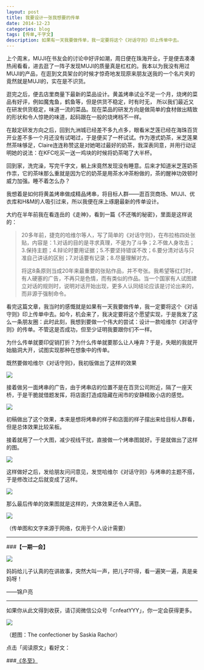 ```yaml
---
layout: post
title: 我要设计一张我想要的传单
date: 2014-12-23
categories: blog
tags: [传单,千字文]
description: 如果有一天我要做传单，我一定要将这个《对话守则》印上传单中去。
---
```


上个周末，MUJI在书友会的讨论中好评如潮，周日便在珠海开业，于是便去凑凑热闹看看，进去逛了一阵子发现MUJI的质量真是杠杠的。我本以为我没有用过MUJI的产品，在逛到文具架台的时候才惊奇地发现原来朋友送我的一个名片夹的竟然就是MUJI的，实在是不识货。

逛完之后，便去店里商量下最新的菜品设计。黄盖烤串试业不足一个月，烧烤的菜品有好评，例如魔鬼鱼，鹤鱼等，但是供货不稳定，时有时无， 所以我们最近又在研发供货稳定，味道一流的菜品。现在菜品的研发方向是做简单的食材做出精致的形状和令人惊艳的味道，起码跟在一般的烧烤档不一样。

在敲定研发方向之后，回到九洲城已经差不多九点多，眼看米芝莲已经在海珠百货开业差不多一个月还没有试喝过，于是便买了一杯试试。作为港式奶茶，米芝莲果然茶味够足，Claire连连称赞这是对她喝过最好的奶茶，我深表同意，并用行动证明她的说法：在KFC吃买一送一鸡块的时候将奶茶喝了大半杯。

回到家，洗完澡，写完千字文，躺上床竟然发现没有睡意。后来才知道米芝莲奶茶作祟，它的茶味那么重就是因为它的奶茶是用茶水冲茶粉做的，茶的醒神功效顿时威力加强。睡不着怎么办？

我想着是如何将黄盖烤串做成精品烤串，将目标人群——逛百货商场、MUJI、优衣库和H&M的人吸引过来，所以我便在床上琢磨最新的传单设计。

大约在半年前我在看连岳的《走神》，看到一篇《不还嘴的秘密》，里面是这样说的：

>20多年前，捷克的哈维尔等人，写了简单的《对话守则》，在布拉格四处张贴，内容是：1.对话的目的是寻求真理，不是为了斗争；2.不做人身攻击；3.保持主题；4.辩论时要用证据；5.不要坚持错误不改；6.要分清对话与只准自己讲话的区别；7.对话要有记录；8.尽量理解对方。
>
>将这8条原则当成20年来最重要的张贴作品，并不夸张。我希望等红灯时，有人硬塞的广告，不再只是色情，而有类似的作品。当一个国家有人试图建立对话的规则时，说明对话开始出现，更多人认同结论应该是讨论出来的，而非源于强制命令。

看完这篇文章，我当时的感慨就是如果有一天我要做传单，我一定要将这个《对话守则》印上传单中去。如今，机会来了，我决定要将这个愿望实现，于是我发了这么一条朋友圈：此时此刻，我想到要做一个伟大的尝试：设计一款哈维尔《对话守则》的传单。不管这是否成功，但至少证明我要跟你们不一样。 

为什么传单就要印促销打折？为什么传单就要那么让人唾弃？于是，失眠的我就开始脑洞大开，试图实现那种在想象中的传单。

既然要做哈维尔《对话守则》，我初版做出了这样的效果

![](http://cnfeat.qiniudn.com/haweier.jpg)

接着做另一面烤串的广告，由于烤串店的位置不是在百货公司附近，隔了一座天桥，于是干脆就借题发挥，将店面打造成隐藏在闹市的安静精致小店的感觉。

![](http://cnfeat.qiniudn.com/huanggai6.JPG)

初稿做出了这个效果，本来是想将烤串的样子和店面的样子摆出来给目标人群看，但是总体效果比较呆板。

接着就用了一个大图，减少视线干扰，直接做一个烤串图就好。于是就做出了这样的图。

![](http://cnfeat.qiniudn.com/huanggai5.JPG)

这样做好之后，发给朋友问问意见，发觉哈维尔《对话守则》与烤串的主题不搭，于是修改过之后就变成了这样。

![](http://cnfeat.qiniudn.com/huangai4.JPG)

那么最后传单的效果图就是这样的，大体效果还令人满意。

![](http://cnfeat.qiniudn.com/huangai9.jpg)

（传单图和文字来源于网络，仅用于个人设计需要）

---

###**【一期一会】**

![](http://img3.douban.com/view/status/raw/public/c47d04c6ca2e5cf.jpg)

妈妈给儿子认真的在讲故事，突然大叫一声，把儿子吓得，看一遍笑一遍，真是亲妈呀！

——锦户亮

----

如果你从此文得到收获，请订阅微信公众号「cnfeatYYY」，你一定会获得更多。

![](http://7d9mjz.com1.z0.glb.clouddn.com/2014-12-15.jpg)

（题图：The confectioner by Saskia Rachor）

点击「阅读原文」看好文：

###[《冬至》](http://iwenqing.blog.163.com/blog/static/143014422014112285231674)





